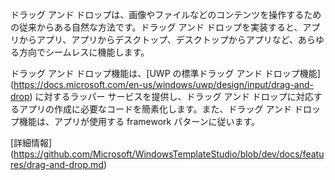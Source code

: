 ﻿ドラッグ アンド ドロップは、画像やファイルなどのコンテンツを操作するための従来からある自然な方法です。ドラッグ アンド ドロップを実装すると、アプリからアプリ、アプリからデスクトップ、デスクトップからアプリなど、あらゆる方向でシームレスに機能します。

ドラッグ アンド ドロップ機能は、[UWP の標準ドラッグ アンド ドロップ機能] (https://docs.microsoft.com/en-us/windows/uwp/design/input/drag-and-drop) に対するラッパー サービスを提供し、ドラッグ アンド ドロップに対応するアプリの作成に必要なコードを簡素化します。また、ドラッグ アンド ドロップ機能は、アプリが使用する framework パターンに従います。

[詳細情報] (https://github.com/Microsoft/WindowsTemplateStudio/blob/dev/docs/features/drag-and-drop.md)
